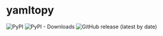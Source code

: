 # yamltopy

![PyPI](https://img.shields.io/pypi/v/yamltopy?style=flat-square)
![PyPI - Downloads](https://img.shields.io/pypi/dw/yamltopy?style=flat-square)
![GitHub release (latest by date)](https://img.shields.io/github/v/release/szikszail/yamltopy?style=flat-square)